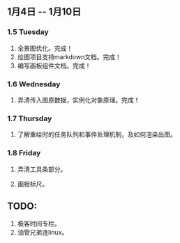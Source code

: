 ## 1月4日 -- 1月10日

### 1.5 Tuesday
1. 全景图优化。完成！
2. 绘图项目支持markdown文档。完成！
3. 编写画板组件文档。完成！

### 1.6 Wednesday
1. 弄清传入图原数据，实例化对象原理。完成！

### 1.7 Thursday
1. 了解重绘时的任务队列和事件处理机制，及如何渲染出图。

### 1.8 Friday
1. 弄清工具条部分。

1. 画板标尺。
## TODO:
1. 极客时间专栏。
2. 油管兄弟连linux。
